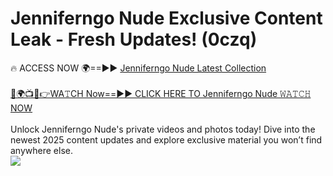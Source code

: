 # Jenniferngo Nude Exclusive Content Leak - Fresh Updates! (0czq)

🔥 ACCESS NOW 🌍==►► <a href="https://tinyurl.com/yc657z5k" rel="nofollow">Jenniferngo Nude Latest Collection</a>
<br><br>
[🔴🌍📺📱👉WA𝚃CH Now==►► CLICK HERE TO Jenniferngo Nude 𝚆𝙰𝚃𝙲𝙷 NOW](https://tinyurl.com/yc657z5k)
<br><br>
Unlock Jenniferngo Nude's private videos and photos today! Dive into the newest 2025 content updates and explore exclusive material you won’t find anywhere else.
<br>
<a href="https://tinyurl.com/yc657z5k" rel="nofollow" data-target="animated-image.originalLink"><img src="https://camo.githubusercontent.com/8a4f000d20f83aca3bf7ec5f350d767afa0574a8a352519fd8cfa583a6f93a33/68747470733a2f2f692e696d6775722e636f6d2f644a486b345a712e676966" data-canonical-src="https://i.imgur.com/dJHk4Zq.gif" style="max-width: 100%; display: inline-block;" data-target="animated-image.originalImage"></a>
<br>
